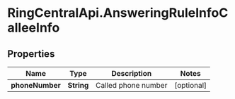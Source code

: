 # RingCentralApi.AnsweringRuleInfoCalleeInfo

## Properties
Name | Type | Description | Notes
------------ | ------------- | ------------- | -------------
**phoneNumber** | **String** | Called phone number | [optional] 


